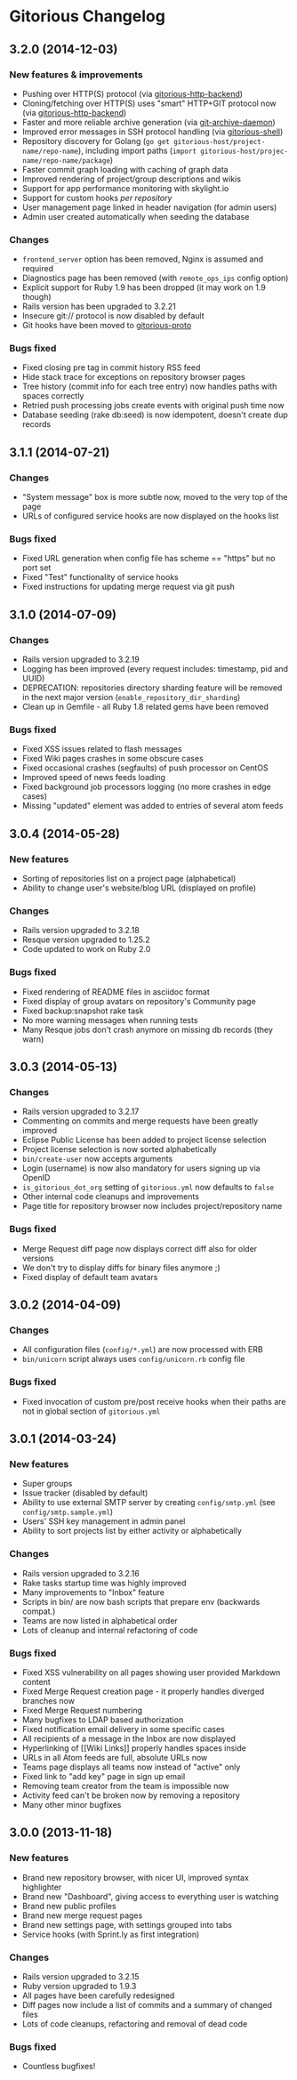 # Gitorious Changelog

## 3.2.0 (2014-12-03)

### New features & improvements

* Pushing over HTTP(S) protocol (via
  [gitorious-http-backend](https://gitorious.org/gitorious/gitorious-proto))
* Cloning/fetching over HTTP(S) uses "smart" HTTP+GIT protocol now (via
  [gitorious-http-backend](https://gitorious.org/gitorious/gitorious-proto))
* Faster and more reliable archive generation (via
  [git-archive-daemon](https://gitorious.org/gitorious/git-archive-daemon))
* Improved error messages in SSH protocol handling (via
  [gitorious-shell](https://gitorious.org/gitorious/gitorious-proto))
* Repository discovery for Golang
  (`go get gitorious-host/project-name/repo-name`),
  including import paths (`import gitorious-host/projec-name/repo-name/package`)
* Faster commit graph loading with caching of graph data
* Improved rendering of project/group descriptions and wikis
* Support for app performance monitoring with skylight.io
* Support for custom hooks *per repository*
* User management page linked in header navigation (for admin users)
* Admin user created automatically when seeding the database

### Changes

* `frontend_server` option has been removed, Nginx is assumed and required
* Diagnostics page has been removed (with `remote_ops_ips` config option)
* Explicit support for Ruby 1.9 has been dropped (it may work on 1.9 though)
* Rails version has been upgraded to 3.2.21
* Insecure git:// protocol is now disabled by default
* Git hooks have been moved to
  [gitorious-proto](https://gitorious.org/gitorious/gitorious-proto)

### Bugs fixed

* Fixed closing pre tag in commit history RSS feed
* Hide stack trace for exceptions on repository browser pages
* Tree history (commit info for each tree entry) now handles paths with spaces
  correctly
* Retried push processing jobs create events with original push time now
* Database seeding (rake db:seed) is now idempotent, doesn't create dup records

## 3.1.1 (2014-07-21)

### Changes

* "System message" box is more subtle now, moved to the very top of the page
* URLs of configured service hooks are now displayed on the hooks list

### Bugs fixed

* Fixed URL generation when config file has scheme == "https" but no port set
* Fixed "Test" functionality of service hooks
* Fixed instructions for updating merge request via git push

## 3.1.0 (2014-07-09)

### Changes

* Rails version upgraded to 3.2.19
* Logging has been improved (every request includes: timestamp, pid and UUID)
* DEPRECATION: repositories directory sharding feature will be removed in the
  next major version (`enable_repository_dir_sharding`)
* Clean up in Gemfile - all Ruby 1.8 related gems have been removed

### Bugs fixed

* Fixed XSS issues related to flash messages
* Fixed Wiki pages crashes in some obscure cases
* Fixed occasional crashes (segfaults) of push processor on CentOS
* Improved speed of news feeds loading
* Fixed background job processors logging (no more crashes in edge cases)
* Missing "updated" element was added to entries of several atom feeds

## 3.0.4 (2014-05-28)

### New features

* Sorting of repositories list on a project page (alphabetical)
* Ability to change user's website/blog URL (displayed on profile)

### Changes

* Rails version upgraded to 3.2.18
* Resque version upgraded to 1.25.2
* Code updated to work on Ruby 2.0

### Bugs fixed

* Fixed rendering of README files in asciidoc format
* Fixed display of group avatars on repository's Community page
* Fixed backup:snapshot rake task
* No more warning messages when running tests
* Many Resque jobs don't crash anymore on missing db records (they warn)

## 3.0.3 (2014-05-13)

### Changes

* Rails version upgraded to 3.2.17
* Commenting on commits and merge requests have been greatly improved
* Eclipse Public License has been added to project license selection
* Project license selection is now sorted alphabetically
* `bin/create-user` now accepts arguments
* Login (username) is now also mandatory for users signing up via OpenID
* `is_gitorious_dot_org` setting of `gitorious.yml` now defaults to `false`
* Other internal code cleanups and improvements
* Page title for repository browser now includes project/repository name

### Bugs fixed

* Merge Request diff page now displays correct diff also for older versions
* We don't try to display diffs for binary files anymore ;)
* Fixed display of default team avatars

## 3.0.2 (2014-04-09)

### Changes

* All configuration files (`config/*.yml`) are now processed with ERB
* `bin/unicorn` script always uses `config/unicorn.rb` config file

### Bugs fixed

* Fixed invocation of custom pre/post receive hooks when their paths are not in
  global section of `gitorious.yml`

## 3.0.1 (2014-03-24)

### New features

* Super groups
* Issue tracker (disabled by default)
* Ability to use external SMTP server by creating `config/smtp.yml` (see
  `config/smtp.sample.yml`)
* Users' SSH key management in admin panel
* Ability to sort projects list by either activity or alphabetically

### Changes

* Rails version upgraded to 3.2.16
* Rake tasks startup time was highly improved
* Many improvements to "Inbox" feature
* Scripts in bin/ are now bash scripts that prepare env (backwards compat.)
* Teams are now listed in alphabetical order
* Lots of cleanup and internal refactoring of code

### Bugs fixed

* Fixed XSS vulnerability on all pages showing user provided Markdown content
* Fixed Merge Request creation page - it properly handles diverged branches now
* Fixed Merge Request numbering
* Many bugfixes to LDAP based authorization
* Fixed notification email delivery in some specific cases
* All recipients of a message in the Inbox are now displayed
* Hyperlinking of [[Wiki Links]] properly handles spaces inside
* URLs in all Atom feeds are full, absolute URLs now
* Teams page displays all teams now instead of "active" only
* Fixed link to "add key" page in sign up email
* Removing team creator from the team is impossible now
* Activity feed can't be broken now by removing a repository
* Many other minor bugfixes

## 3.0.0 (2013-11-18)

### New features

* Brand new repository browser, with nicer UI, improved syntax highlighter
* Brand new "Dashboard", giving access to everything user is watching
* Brand new public profiles
* Brand new merge request pages
* Brand new settings page, with settings grouped into tabs
* Service hooks (with Sprint.ly as first integration)

### Changes

* Rails version upgraded to 3.2.15
* Ruby version upgraded to 1.9.3
* All pages have been carefully redesigned
* Diff pages now include a list of commits and a summary of changed files
* Lots of code cleanups, refactoring and removal of dead code

### Bugs fixed

* Countless bugfixes!
